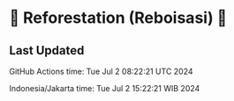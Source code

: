 
# 🌳 Reforestation (Reboisasi) 🌲

## Last Updated

GitHub Actions time: Tue Jul  2 08:22:21 UTC 2024

Indonesia/Jakarta time: Tue Jul  2 15:22:21 WIB 2024
